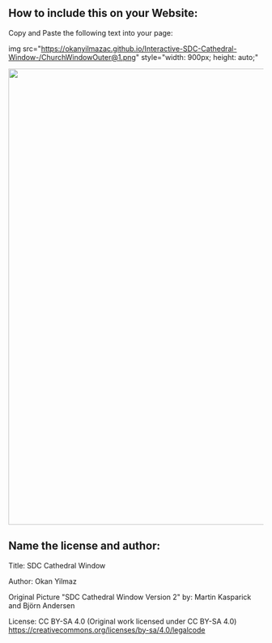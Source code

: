 ## How to include this on your Website:

Copy and Paste the following text into your page:

img src="https://okanyilmazac.github.io/Interactive-SDC-Cathedral-Window-/ChurchWindowOuter@1.png" style="width: 900px; height: auto;"

<img src="ChurchWindowOuter@1.png" style="width: 900px; height: auto;">

## Name the license and author:
Title: SDC Cathedral Window

Author: Okan Yilmaz

Original Picture "SDC Cathedral Window Version 2" by: Martin Kasparick and Björn Andersen

License: CC BY-SA 4.0 (Original work licensed under CC BY-SA 4.0) https://creativecommons.org/licenses/by-sa/4.0/legalcode

